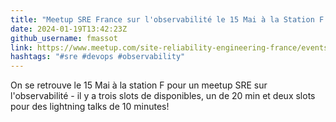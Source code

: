 ```yaml
---
title: "Meetup SRE France sur l'observabilité le 15 Mai à la Station F!" 
date: 2024-01-19T13:42:23Z
github_username: fmassot
link: https://www.meetup.com/site-reliability-engineering-france/events/300690693/
hashtags: "#sre #devops #observability"
---
```

On se retrouve le 15 Mai à la station F pour un meetup SRE sur l'observabilité - il y a trois slots de disponibles, un de 20 min et deux slots pour des lightning talks de 10 minutes!


